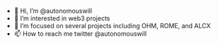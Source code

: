 - 👋 Hi, I’m @autonomouswill
- 👀 I’m interested in web3 projects
- 💪 I’m focused on several projects including OHM, ROME, and ALCX
- 📫 How to reach me twitter @autonomouswill

